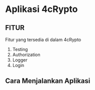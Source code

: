 # Aplikasi 4cRypto

## FITUR
Fitur yang tersedia di dalam 4cRypto
1. Testing
2. Authorization
3. Logger
4. Login

## Cara Menjalankan Aplikasi

